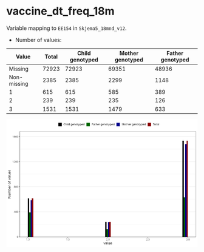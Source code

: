 # vaccine_dt_freq_18m
Variable mapping to `EE154` in `Skjema5_18mnd_v12`.
- Number of values:

| Value | Total | Child genotyped | Mother genotyped | Father genotyped |
| ----- | ----- | --------------- | ---------------- | ---------------- |
| Missing | 72923 | 72923 | 69351 | 48936 |
| Non-missing | 2385 | 2385 | 2299 | 1148 |
| 1 | 615 | 615 | 585 | 389 |
| 2 | 239 | 239 | 235 | 126 |
| 3 | 1531 | 1531 | 1479 | 633 |



![](vaccine_dt_freq_18m_n.png)



